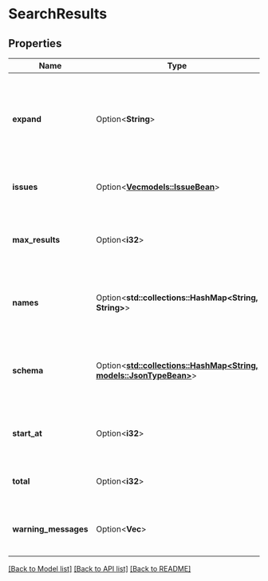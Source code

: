 # SearchResults

## Properties

Name | Type | Description | Notes
------------ | ------------- | ------------- | -------------
**expand** | Option<**String**> | Expand options that include additional search result details in the response. | [optional][readonly]
**issues** | Option<[**Vec<models::IssueBean>**](IssueBean.md)> | The list of issues found by the search. | [optional][readonly]
**max_results** | Option<**i32**> | The maximum number of results that could be on the page. | [optional][readonly]
**names** | Option<**std::collections::HashMap<String, String>**> | The ID and name of each field in the search results. | [optional][readonly]
**schema** | Option<[**std::collections::HashMap<String, models::JsonTypeBean>**](JsonTypeBean.md)> | The schema describing the field types in the search results. | [optional][readonly]
**start_at** | Option<**i32**> | The index of the first item returned on the page. | [optional][readonly]
**total** | Option<**i32**> | The number of results on the page. | [optional][readonly]
**warning_messages** | Option<**Vec<String>**> | Any warnings related to the JQL query. | [optional][readonly]

[[Back to Model list]](../README.md#documentation-for-models) [[Back to API list]](../README.md#documentation-for-api-endpoints) [[Back to README]](../README.md)



